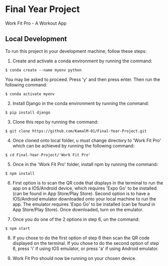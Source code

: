# Final Year Project

Work Fit Pro - A Workout App

## Local Development

To run this project in your development machine, follow these steps:


1. Create and activate a conda environment by running the command: 

```console
$ conda create --name myenv python
```

You may be asked to proceed. Press 'y' and then press enter. Then run the following command: 

```console
$ conda activate myenv
```


2. Install Django in the conda environment by running the command: 

```console
$ pip install django
```


3. Clone this repo by running the command: 

```console
$ git clone https://github.com/KamalM-01/Final-Year-Project.git
```


4. Once cloned onto local folder, u must change directory to 'Work Fit Pro' which can be achieved by running the following command: 

```console
$ cd Final-Year-Project/'Work Fit Pro'
```


5. Once in the 'Work Fit Pro' folder, install npm by running the command: 

```console
$ npm install
```


6. First option is to scan the QR code that displays in the terminal to run the app on a IOS/Android device, which requires 'Expo Go' to be installed (can be found in App Store/Play Store). Second option is to have a IOS/Android emulator downloaded onto your local machine to run the app. The emulator requires 'Expo Go' to be installed (can be found in App Store/Play Store). Once downloaded, turn on the emulator. 


7. Once you do one of the 2 options in step 6, un the command: 

```console
$ npm start
```


8. If you chose to do the first option of step 6 then scan the QR code displayed on the terminal. If you chose to do the second option of step 6, press 'i' if using IOS emulator, or press 'a' if using Android emulator.


9. Work Fit Pro should now be running on your chosen device. 



